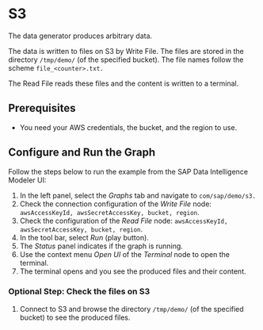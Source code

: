 <!-- loio25f01ef0ee1545c2a52ffe7af07329a9 -->

# S3

The data generator produces arbitrary data.



The data is written to files on S3 by Write File. The files are stored in the directory `/tmp/demo/` \(of the specified bucket\). The file names follow the scheme `file_<counter>.txt.`

The Read File reads these files and the content is written to a terminal.



<a name="loio25f01ef0ee1545c2a52ffe7af07329a9__section_znj_vkb_v2b"/>

## Prerequisites

-   You need your AWS credentials, the bucket, and the region to use.



<a name="loio25f01ef0ee1545c2a52ffe7af07329a9__section_w4x_mhb_v2b"/>

## Configure and Run the Graph

Follow the steps below to run the example from the SAP Data Intelligence Modeler UI:

1.  In the left panel, select the *Graphs* tab and navigate to `com/sap/demo/s3.`
2.  Check the connection configuration of the *Write File* node: `awsAccessKeyId, awsSecretAccessKey, bucket, region`.
3.  Check the configuration of the *Read File* node: `awsAccessKeyId, awsSecretAccessKey, bucket, region`.
4.  In the tool bar, select *Run* \(play button\).
5.  The *Status* panel indicates if the graph is running.
6.  Use the context menu *Open UI* of the *Terminal* node to open the terminal.
7.  The terminal opens and you see the produced files and their content.



### Optional Step: Check the files on S3

1.  Connect to S3 and browse the directory `/tmp/demo/` \(of the specified bucket\) to see the produced files.

